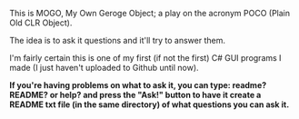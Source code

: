 This is MOGO, My Own Geroge Object; a play on the acronym POCO (Plain Old CLR Object).

The idea is to ask it questions and it'll try to answer them.

I'm fairly certain this is one of my first (if not the first) C# GUI programs I made (I just haven't uploaded to Github until now).

**If you're having problems on what to ask it, you can type: readme? README? or help? and press the "Ask!" button to have it create a README txt file (in the same directory) of what questions you can ask it.**
